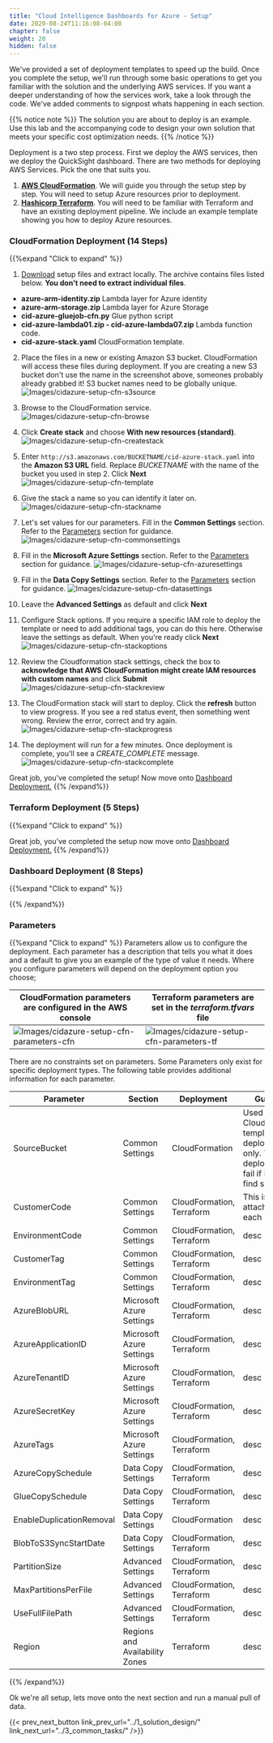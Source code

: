 ```yaml
---
title: "Cloud Intelligence Dashboards for Azure - Setup"
date: 2020-08-24T11:16:08-04:00
chapter: false
weight: 20
hidden: false
---
```


We've provided a set of deployment templates to speed up the build. Once you complete the setup, we'll run through some basic operations to get you familiar with the solution and the underlying AWS services. If you want a deeper understanding of how the services work, take a look through the code. We've added comments to signpost whats happening in each section.

{{% notice note %}}
The solution you are about to deploy is an example. Use this lab and the accompanying code to design your own solution that meets your specific cost optimization needs.
{{% /notice %}} 

Deployment is a two step process. First we deploy the AWS services, then we deploy the QuickSight dashboard. There are two methods for deploying AWS Services. Pick the one that suits you.

1. [**AWS CloudFormation**](#CloudFormation-Deployment). We will guide you through the setup step by step. You will need to setup Azure resources prior to deployment.
2. [**Hashicorp Terraform**](#terraform-deployment). You will need to be familiar with Terraform and have an existing deployment pipeline. We include an example template showing you how to deploy Azure resources.

### CloudFormation Deployment (14 Steps)
{{%expand "Click to expand" %}}

1. [Download](/Cost/300_Cloud_Intelligence_Dashboard_for_Azure/Code/AWSCIDforAzure-CFN.zip) setup files and extract locally. The archive contains files listed below. **You don't need to extract individual files**.

* **azure-arm-identity.zip** Lambda layer for Azure identity
* **azure-arm-storage.zip** Lambda layer for Azure Storage
* **cid-azure-gluejob-cfn.py** Glue python script
* **cid-azure-lambda01.zip - cid-azure-lambda07.zip** Lambda function code. 
* **cid-azure-stack.yaml** CloudFormation template.

2. Place the files in a new or existing Amazon S3 bucket. CloudFormation will access these files during deployment. If you are creating a new S3 bucket don't use the name in the screenshot above, someones probably already grabbed it! S3 bucket names need to be globally unique.
![Images/cidazure-setup-cfn-s3source](/Cost/300_Cloud_Intelligence_Dashboard_for_Azure/Images/cidazure-setup-cfn-s3source.png?width=1000px)

3. Browse to the CloudFormation service.
![Images/cidazure-setup-cfn-browse](/Cost/300_Cloud_Intelligence_Dashboard_for_Azure/Images/cidazure-setup-cfn-browse.png?width=1000px)

4. Click **Create stack** and choose **With new resources (standard)**.
![Images/cidazure-setup-cfn-createstack](/Cost/300_Cloud_Intelligence_Dashboard_for_Azure/Images/cidazure-setup-cfn-createstack.png?width=1000px)

5. Enter `http://s3.amazonaws.com/BUCKETNAME/cid-azure-stack.yaml` into the **Amazon S3 URL** field. Replace *BUCKETNAME* with the name of the bucket you used in step 2. Click **Next**
![Images/cidazure-setup-cfn-template](/Cost/300_Cloud_Intelligence_Dashboard_for_Azure/Images/cidazure-setup-cfn-template.png?width=1000px)

6. Give the stack a name so you can identify it later on.
![Images/cidazure-setup-cfn-stackname](/Cost/300_Cloud_Intelligence_Dashboard_for_Azure/Images/cidazure-setup-cfn-stackname.png?width=1000px)

7. Let's set values for our parameters. Fill in the **Common Settings** section. Refer to the [Parameters](#parameters) section for guidance.
![Images/cidazure-setup-cfn-commonsettings](/Cost/300_Cloud_Intelligence_Dashboard_for_Azure/Images/cidazure-setup-cfn-commonsettings.png?width=1000px)

8. Fill in the **Microsoft Azure Settings** section. Refer to the [Parameters](#parameters) section for guidance.
![Images/cidazure-setup-cfn-azuresettings](/Cost/300_Cloud_Intelligence_Dashboard_for_Azure/Images/cidazure-setup-cfn-azuresettings.png?width=1000px)

9. Fill in the **Data Copy Settings** section. Refer to the [Parameters](#parameters) section for guidance.
![Images/cidazure-setup-cfn-datasettings](/Cost/300_Cloud_Intelligence_Dashboard_for_Azure/Images/cidazure-setup-cfn-datasettings.png?width=1000px)

10. Leave the **Advanced Settings** as default and click **Next**

11. Configure Stack options. If you require a specific IAM role to deploy the template or need to add additional tags, you can do this here. Otherwise leave the settings as default. When you're ready click **Next**
![Images/cidazure-setup-cfn-stackoptions](/Cost/300_Cloud_Intelligence_Dashboard_for_Azure/Images/cidazure-setup-cfn-stackoptions.png?width=1000px)

12. Review the Cloudformation stack settings, check the box to **acknowledge that AWS CloudFormation might create IAM resources with custom names** and click **Submit**
![Images/cidazure-setup-cfn-stackreview](/Cost/300_Cloud_Intelligence_Dashboard_for_Azure/Images/cidazure-setup-cfn-stackreview.png?width=1000px)

13. The CloudFormation stack will start to deploy. Click the **refresh** button to view progress. If you see a red status event, then something went wrong. Review the error, correct and try again.
![Images/cidazure-setup-cfn-stackprogress](/Cost/300_Cloud_Intelligence_Dashboard_for_Azure/Images/cidazure-setup-cfn-stackprogress.png?width=1000px)

14. The deployment will run for a few minutes. Once deployment is complete, you'll see a *CREATE_COMPLETE* message.
![Images/cidazure-setup-cfn-stackcomplete](/Cost/300_Cloud_Intelligence_Dashboard_for_Azure/Images/cidazure-setup-cfn-stackcomplete.png?width=1000px)

Great job, you've completed the setup! Now move onto [Dashboard Deployment.](#Dashboard-Deployment)
{{% /expand%}}

### Terraform Deployment (5 Steps)
{{%expand "Click to expand" %}}


Great job, you've completed the setup now move onto [Dashboard Deployment.](#Dashboard-Deployment)
{{% /expand%}}

### Dashboard Deployment (8 Steps)
{{%expand "Click to expand" %}}

{{% /expand%}}

### Parameters
{{%expand "Click to expand" %}}
Parameters allow us to configure the deployment. Each parameter has a description that tells you what it does and a default to give you an example of the type of value it needs. Where you configure parameters will depend on the deployment option you choose;

|CloudFormation parameters are configured in the AWS console|Terraform parameters are set in the *terraform.tfvars* file|
|-|-|
|![Images/cidazure-setup-cfn-parameters-cfn](/Cost/300_Cloud_Intelligence_Dashboard_for_Azure/Images/cidazure-setup-parameters-cfn.png?width=600px)|![Images/cidazure-setup-cfn-parameters-tf](/Cost/300_Cloud_Intelligence_Dashboard_for_Azure/Images/cidazure-setup-parameters-tf.png?width=600px)|

 There are no constraints set on parameters. Some Parameters only exist for specific deployment types. The following table provides additional information for each parameter.

|Parameter|Section|Deployment|Guidance|
|-|-|-|-|
|SourceBucket|Common Settings|CloudFormation|Used for CloudFormation template deployment only. The deployment will fail if it cannot find source  |
|CustomerCode|Common Settings|CloudFormation, Terraform|This is a prefix attached to each resource|
|EnvironmentCode|Common Settings|CloudFormation, Terraform|desc|
|CustomerTag|Common Settings|CloudFormation, Terraform|desc|
|EnvironmentTag|Common Settings|CloudFormation, Terraform|desc|
|AzureBlobURL|Microsoft Azure Settings|CloudFormation, Terraform|desc|
|AzureApplicationID|Microsoft Azure Settings|CloudFormation, Terraform|desc|
|AzureTenantID|Microsoft Azure Settings|CloudFormation, Terraform|desc|
|AzureSecretKey|Microsoft Azure Settings|CloudFormation, Terraform|desc|
|AzureTags|Microsoft Azure Settings|CloudFormation, Terraform|desc|
|AzureCopySchedule|Data Copy Settings|CloudFormation, Terraform|desc|
|GlueCopySchedule|Data Copy Settings|CloudFormation, Terraform|desc|
|EnableDuplicationRemoval|Data Copy Settings|CloudFormation|desc|
|BlobToS3SyncStartDate|Data Copy Settings|CloudFormation, Terraform|desc|
|PartitionSize|Advanced Settings|CloudFormation, Terraform|desc|
|MaxPartitionsPerFile|Advanced Settings|CloudFormation, Terraform|desc|
|UseFullFilePath|Advanced Settings|CloudFormation, Terraform|desc|
|Region|Regions and Availability Zones|Terraform|desc|

{{% /expand%}}

Ok we're all setup, lets move onto the next section and run a manual pull of data.

{{< prev_next_button link_prev_url="../1_solution_design/" link_next_url="../3_common_tasks/" />}}